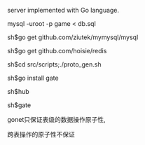 server implemented with Go language.

mysql -uroot -p game < db.sql

sh$go get github.com/ziutek/mymysql/mysql

sh$go get github.com/hoisie/redis

sh$cd src/scripts;./proto_gen.sh

sh$go install gate

sh$hub

sh$gate


gonet只保证表级的数据操作原子性,

跨表操作的原子性不保证
